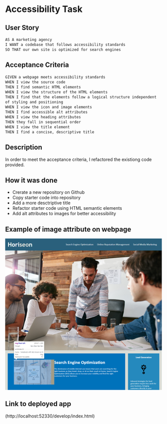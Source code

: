# Accessibility Task

## User Story

```
AS A marketing agency
I WANT a codebase that follows accessibility standards
SO THAT our own site is optimized for search engines
```
## Acceptance Criteria

```
GIVEN a webpage meets accessibility standards
WHEN I view the source code
THEN I find semantic HTML elements
WHEN I view the structure of the HTML elements
THEN I find that the elements follow a logical structure independent of styling and positioning
WHEN I view the icon and image elements
THEN I find accessible alt attributes
WHEN I view the heading attributes
THEN they fall in sequential order
WHEN I view the title element
THEN I find a concise, descriptive title
```

## Description

In order to meet the acceptance criteria, I refactored the existiong code provided.

## How it was done

* Crerate a new repository on Github
* Copy starter code into repository
* Add a more desctriptive title
* Refactor starter code using HTML semantic elements
* Add alt attributes to images for better accessibility

## Example of image attribute on webpage

![Example of image attributes.](./assets/Horiseon%20Social%20Solution%20Services.png)

## Link to deployed app

(http://localhost:52330/develop/index.html)